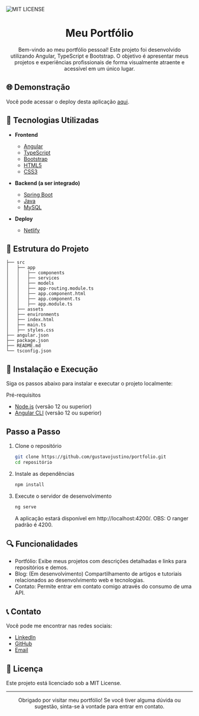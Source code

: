 ![MIT LICENSE](https://img.shields.io/github/license/gustavojustino/carroapi)
# <h1 align="center">Meu Portfólio</h1>

<p align="center">Bem-vindo ao meu portfólio pessoal! Este projeto foi desenvolvido utilizando Angular, TypeScript e Bootstrap. O objetivo é apresentar meus projetos e experiências profissionais de forma visualmente atraente e acessível em um único lugar.</p>

## 🌐 Demonstração

Você pode acessar o deploy desta aplicação [aqui](https://luisgustavodev.netlify.app/).

## 🚀 Tecnologias Utilizadas

- **Frontend**
  - [Angular](https://angular.io/)
  - [TypeScript](https://www.typescriptlang.org/)
  - [Bootstrap](https://getbootstrap.com/)
  - [HTML5](https://developer.mozilla.org/en-US/docs/Web/Guide/HTML/HTML5)
  - [CSS3](https://developer.mozilla.org/en-US/docs/Web/CSS)
  
- **Backend (a ser integrado)**
  - [Spring Boot](https://spring.io/projects/spring-boot)
  - [Java](https://www.java.com/)
  - [MySQL](https://www.mysql.com/)

- **Deploy**
  - [Netlify](https://www.netlify.com/)

## 📁 Estrutura do Projeto

```plaintext
├── src
│   ├── app
│   │   ├── components
│   │   ├── services
│   │   ├── models
│   │   ├── app-routing.module.ts
│   │   ├── app.component.html
│   │   ├── app.component.ts
│   │   ├── app.module.ts
│   ├── assets
│   ├── environments
│   ├── index.html
│   ├── main.ts
│   ├── styles.css
├── angular.json
├── package.json
├── README.md
└── tsconfig.json
```

## 🔧 Instalação e Execução
Siga os passos abaixo para instalar e executar o projeto localmente:

Pré-requisitos
- [Node.js](https://nodejs.org/) (versão 12 ou superior)
- [Angular CLI](https://angular.dev/) (versão 12 ou superior)

## Passo a Passo
1. Clone o repositório
   ```bash
   git clone https://github.com/gustavojustino/portfolio.git
   cd repositório
    ```
2. Instale as dependências
   ```bash
   npm install
   ```
3. Execute o servidor de desenvolvimento
   ```bash
   ng serve
   ```
   A aplicação estará disponível em http://localhost:4200/. OBS: O ranger padrão é 4200.

## 🔍 Funcionalidades
- Portfólio: Exibe meus projetos com descrições detalhadas e links para repositórios e demos.
- Blog: (Em desenvolvimento) Compartilhamento de artigos e tutoriais relacionados ao desenvolvimento web e tecnologias.
- Contato: Permite entrar em contato comigo através do consumo de uma API.


## 📞 Contato
Você pode me encontrar nas redes sociais:

- [LinkedIn](https://www.linkedin.com/in/luis-gustavorj/)
- [GitHub](https://github.com/gustavojustino)
- [Email](gustavodasilvajustino98@gmail.com)

## 📝 Licença
Este projeto está licenciado sob a MIT License.
<hr>
<p align="center">Obrigado por visitar meu portfólio! Se você tiver alguma dúvida ou sugestão, sinta-se à vontade para entrar em contato.</p>
